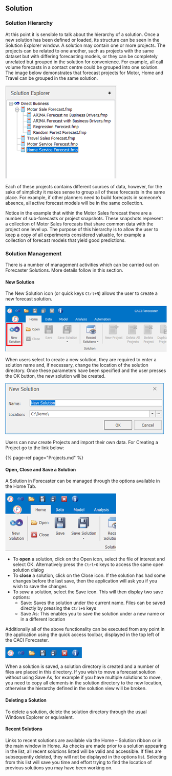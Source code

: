 ## Solution


### Solution Hierarchy

At this point it is sensible to talk about the hierarchy of a solution.  Once a new solution has been defined or loaded, its structure can be seen in the Solution Explorer window.  A solution may contain one or more projects.  The projects can be related to one another, such as projects with the same dataset but with differing forecasting models, or they can be completely unrelated but grouped in the solution for convenience. For example, all call volume forecasts in a contact centre could be grouped into one solution.  The image below demonstrates that forecast projects for Motor, Home and Travel can be grouped in the same solution.

![Solution Hierarchy](imgs/Solution_SolutionHierarchy.png)

Each of these projects contains different sources of data, however, for the sake of simplicity it makes sense to group all of these forecasts in the same place.  For example, if other planners need to build forecasts in someone’s absence, all active forecast models will be in the same collection.

Notice in the example that within the Motor Sales forecast there are a number of sub-forecasts or project snapshots.  These snapshots represent a collection of Motor Sales forecasts that share common data with the project one level up.  The purpose of this hierarchy is to allow the user to keep a copy of all experiments considered valuable, for example a collection of forecast models that yield good predictions.


### Solution Management

There is a number of management activities which can be carried out on Forecaster Solutions. More details follow in this section.



#### New Solution

The New Solution icon (or quick keys `Ctrl+N`) allows the user to create a new forecast solution. 

![New Solution](imgs/Solution_NewSolutionButton.png)

When users select to create a new solution, they are required to enter a solution name and, if necessary, change the location of the solution directory.  Once these parameters have been specified and the user presses the OK button, the new solution will be created.  


![New Solution Name & Location](imgs/Solution_NewSolutionWizard.png)


Users can now create Projects and import their own data. For Creating a Project go to the link below:

{% page-ref page="Projects.md" %}



#### Open, Close and Save a Solution

A Solution in Forecaster can be managed through the options available in the Home Tab.

![Solution Management](imgs/Solution_Management.png)


*	To **open** a solution, click on the Open icon, select the file of interest and select OK.  Alternatively press the `Ctrl+O` keys to access the same open solution dialog
*	To **close** a solution, click on the Close icon.  If the solution has had some changes before the last save, then the application will ask you if you wish to save the changes
*	To _save_ a solution, select the Save icon.  This will then display two save options:
    -	Save:  Saves the solution under the current name.  Files can be saved directly by pressing the `Ctrl+S` keys
    -	Save As: This enables you to save the solution under a new name or in a different location

Additionally all of the above functionality can be executed from any point in the application using the quick access toolbar, displayed in the top left of the CACI Forecaster. 
 


![Quick Access Toolbar](imgs/Solution_QuickAccessToolbar.png)



When a solution is saved, a solution directory is created and a number of files are placed in this directory.  If you wish to move a forecast solution without using Save As, for example if you have multiple solutions to move, you need to copy all elements in the solution directory to the new location, otherwise the hierarchy defined in the solution view will be broken.


#### Deleting a Solution
To delete a solution, delete the solution directory through the usual Windows Explorer or equivalent.


#### Recent Solutions
Links to recent solutions are available via the Home – Solution ribbon or in the main window in Home.  As checks are made prior to a solution appearing in the list, all recent solutions listed will be valid and accessible.  If files are subsequently deleted, they will not be displayed in the options list.
Selecting from this list will save you time and effort trying to find the location of previous solutions you may have been working on.






